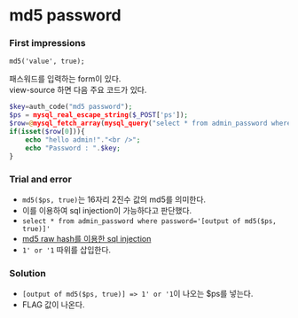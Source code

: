 # md5 password
### First impressions
```
md5('value', true);
```
패스워드를 입력하는 form이 있다.  
view-source 하면 다음 주요 코드가 있다.  
```php
$key=auth_code("md5 password");
$ps = mysql_real_escape_string($_POST['ps']);
$row=@mysql_fetch_array(mysql_query("select * from admin_password where password='".md5($ps,true)."'"));
if(isset($row[0])){
    echo "hello admin!"."<br />";
    echo "Password : ".$key;
}
```
### Trial and error
* `md5($ps, true)`는 16자리 2진수 값의 md5를 의미한다.
* 이를 이용하여 sql injection이 가능하다고 판단했다.
* `select * from admin_password where password='[output of md5($ps, true)]'`
* [md5 raw hash를 이용한 sql injection](http://bbolmin.tistory.com/77)
* `1' or '1` 따위를 삽입한다.

### Solution
* `[output of md5($ps, true)] => 1' or '1`이 나오는 $ps를 넣는다.
* FLAG 값이 나온다.
